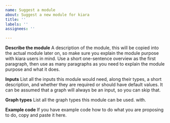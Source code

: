 ```yaml
---
name: Suggest a module
about: Suggest a new module for kiara
title: ''
labels: ''
assignees: ''

---
```


**Describe the module**
A description of the module, this will be copied into the actual module later on, so make sure you explain the module purpose with kiara users in mind. Use a short one-sentence overview as the first paragraph, then use as many paragraphs as you need to explain the module purpose and what it does.

**Inputs**
List all the inputs this module would need, along their types, a short description, and whether they are required or should have default values. It can be assumed that a graph will always be an input, so you can skip that.

**Graph types**
List all the graph types this module can be used. with.

**Example code**
If you have example code how to do what you are proposing to do, copy and paste it here.
